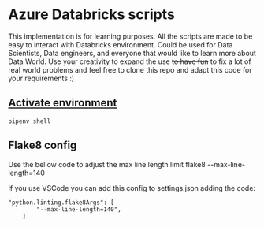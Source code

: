 # Azure Databricks scripts
This implementation is for learning purposes. All the scripts are made to be easy to interact with Databricks environment.
Could be used for Data Scientists, Data engineers, and everyone that would like to learn more about Data World.
Use your creativity to expand the use ~~to have fun~~ to fix a lot of real world problems and feel free to clone this repo and adapt this code for your requirements :)

## [Activate environment](https://pipenv.readthedocs.io/en/latest/)
`pipenv shell`

## Flake8 config
Use the bellow code to adjust the max line length limit
flake8 --max-line-length=140

If you use VSCode you can add this config to settings.json adding the code:

```
"python.linting.flake8Args": [
        "--max-line-length=140",
    ]
```
